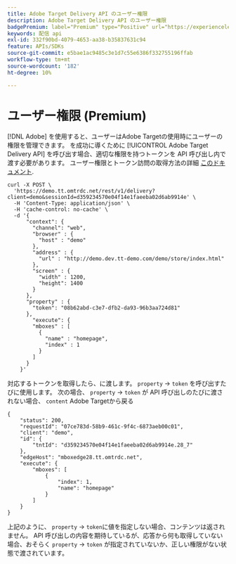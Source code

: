 ```yaml
---
title: Adobe Target Delivery API のユーザー権限
description: Adobe Target Delivery API のユーザー権限
badgePremium: label="Premium" type="Positive" url="https://experienceleague.adobe.com/docs/target/using/introduction/intro.html?lang=ja#premium newtab=true" tooltip="Target Premium に含まれる機能を確認してください。"
keywords: 配信 api
exl-id: 332f90bd-4079-4653-aa38-b35837631c94
feature: APIs/SDKs
source-git-commit: e5bae1ac9485c3e1d7c55e6386f332755196ffab
workflow-type: tm+mt
source-wordcount: '182'
ht-degree: 10%

---
```


# ユーザー権限 (Premium)

[!DNL Adobe] を使用すると、ユーザーはAdobe Targetの使用時にユーザーの権限を管理できます。 を成功に導くために [!UICONTROL Adobe Target Delivery API] を呼び出す場合、適切な権限を持つトークンを API 呼び出し内で渡す必要があります。 ユーザー権限とトークン訪問の取得方法の詳細 [このドキュメント](https://experienceleague.adobe.com/docs/target/using/administer/manage-users/enterprise/properties-overview.html).

```
curl -X POST \
  'https://demo.tt.omtrdc.net/rest/v1/delivery?client=demo&sessionId=d359234570e04f14e1faeeba02d6ab9914e' \
  -H 'Content-Type: application/json' \
  -H 'cache-control: no-cache' \
  -d '{
      "context": {
        "channel": "web",
        "browser" : {
          "host" : "demo"
        },
        "address" : {
          "url" : "http://demo.dev.tt-demo.com/demo/store/index.html"
        },
        "screen" : {
          "width" : 1200,
          "height": 1400
        }
      },
      "property" : {
        "token": "08b62abd-c3e7-dfb2-da93-96b3aa724d81"
      },
        "execute": {
        "mboxes" : [
          {
            "name" : "homepage",
            "index" : 1
          }
        ]
      }
    }'
```

対応するトークンを取得したら、に渡します。 `property` -> `token` を呼び出すたびに使用します。 次の場合、 `property` -> `token` が API 呼び出しのたびに渡されない場合、 `content` Adobe Targetから戻る

```
{
    "status": 200,
    "requestId": "07ce783d-58b9-461c-9f4c-6873aeb00c01",
    "client": "demo",
    "id": {
        "tntId": "d359234570e04f14e1faeeba02d6ab9914e.28_7"
    },
    "edgeHost": "mboxedge28.tt.omtrdc.net",
    "execute": {
        "mboxes": [
            {
                "index": 1,
                "name": "homepage"
            }
        ]
    }
}
```

上記のように、 `property` -> `token`に値を指定しない場合、コンテンツは返されません。 API 呼び出しの内容を期待しているが、応答から何も取得していない場合、おそらく  `property` -> `token` が指定されていないか、正しい権限がない状態で渡されています。
